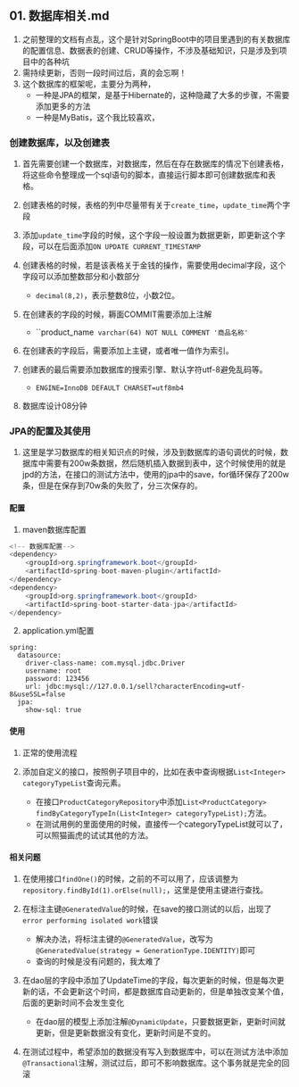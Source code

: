 ## 01. 数据库相关.md
1. 之前整理的文档有点乱，这个是针对SpringBoot中的项目里遇到的有关数据库的配置信息、数据表的创建、CRUD等操作，不涉及基础知识，只是涉及到项目中的各种坑
2. 需持续更新，否则一段时间过后，真的会忘啊！
3. 这个数据库的框架呢，主要分为两种，
	* 一种是JPA的框架，是基于Hibernate的，这种隐藏了大多的步骤，不需要添加更多的方法
	* 一种是MyBatis，这个我比较喜欢，


### 创建数据库，以及创建表
1. 首先需要创建一个数据库，对数据库，然后在存在数据库的情况下创建表格，将这些命令整理成一个sql语句的脚本，直接运行脚本即可创建数据库和表格。
2. 创建表格的时候，表格的列中尽量带有关于`create_time`，`update_time`两个字段
3. 添加`update_time`字段的时候，这个字段一般设置为数据更新，即更新这个字段，可以在后面添加`ON UPDATE CURRENT_TIMESTAMP`
4. 创建表格的时候，若是该表格关于金钱的操作，需要使用decimal字段，这个字段可以添加整数部分和小数部分
	* `decimal(8,2)`，表示整数8位，小数2位。

5. 在创建表的字段的时候，耨面COMMIT需要添加上注解
	* ``product_name` varchar(64) NOT NULL COMMENT '商品名称'`

6. 在创建表的字段后，需要添加上主键，或者唯一值作为索引。
7. 创建表的最后需要添加数据库的搜索引擎、默认字符utf-8避免乱码等。
	* `ENGINE=InnoDB DEFAULT CHARSET=utf8mb4`




1. 数据库设计08分钟





### JPA的配置及其使用
1. 这里是学习数据库的相关知识点的时候，涉及到数据库的语句调优的时候，数据库中需要有200w条数据，然后随机插入数据到表中，这个时候使用的就是jpd的方法，在接口的测试方法中，使用的jpa中的save，for循环保存了200w条，但是在保存到70w条的失败了，分三次保存的。

#### 配置
1. maven数据库配置


```java
<!-- 数据库配置-->
<dependency>
    <groupId>org.springframework.boot</groupId>
    <artifactId>spring-boot-maven-plugin</artifactId>
</dependency>
<dependency>
    <groupId>org.springframework.boot</groupId>
    <artifactId>spring-boot-starter-data-jpa</artifactId>
</dependency>
```

2. application.yml配置

```
spring:
  datasource:
    driver-class-name: com.mysql.jdbc.Driver
    username: root
    password: 123456
    url: jdbc:mysql://127.0.0.1/sell?characterEncoding=utf-8&useSSL=false
  jpa:
    show-sql: true
```


#### 使用
1. 正常的使用流程

2. 添加自定义的接口，按照例子项目中的，比如在表中查询根据`List<Integer> categoryTypeList`查询元素。
	* 在接口`ProductCategoryRepository`中添加`List<ProductCategory> findByCategoryTypeIn(List<Integer> categoryTypeList);`方法。
	* 在测试用例的里面使用的时候，直接传一个categoryTypeList就可以了，可以照猫画虎的试试其他的方法。



#### 相关问题
1. 在使用接口`findOne()`的时候，之前的不可以用了，应该调整为`repository.findById(1).orElse(null);`，这里是使用主键进行查找。
2. 在标注主键`@GeneratedValue`的时候，在save的接口测试的以后，出现了`error performing isolated work`错误
	* 解决办法，将标注主键的`@GeneratedValue`，改写为`@GeneratedValue(strategy = GenerationType.IDENTITY)`即可
	* 查询的时候是没有问题的，我太难了
3. 在dao层的字段中添加了UpdateTime的字段，每次更新的时候，但是每次更新的话，不会更新这个时间，都是数据库自动更新的，但是单独改变某个值，后面的更新时间不会发生变化
	* 在dao层的模型上添加注解`@DynamicUpdate`，只要数据更新，更新时间就更新，但是更新数据没有变化，更新时间是不变的。

4. 在测试过程中，希望添加的数据没有写入到数据库中，可以在测试方法中添加`@Transactional`注解，测试过后，即可不影响数据库。这个事务就是完全的回滚